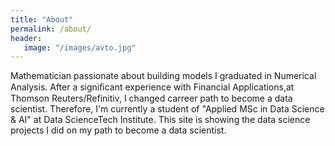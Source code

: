 ```yaml
---
title: "About"
permalink: /about/
header:
   image: "/images/avto.jpg"
---
```

Mathematician passionate about building models I graduated in Numerical Analysis. After a signiﬁcant experience with Financial Applications,at Thomson Reuters/Refinitiv, I changed carreer path to become a data scientist. Therefore, I'm currently a student of "Applied MSc in Data Science & AI" at Data ScienceTech Institute. This site is showing the data science projects I did on my path to become a data scientist. 

